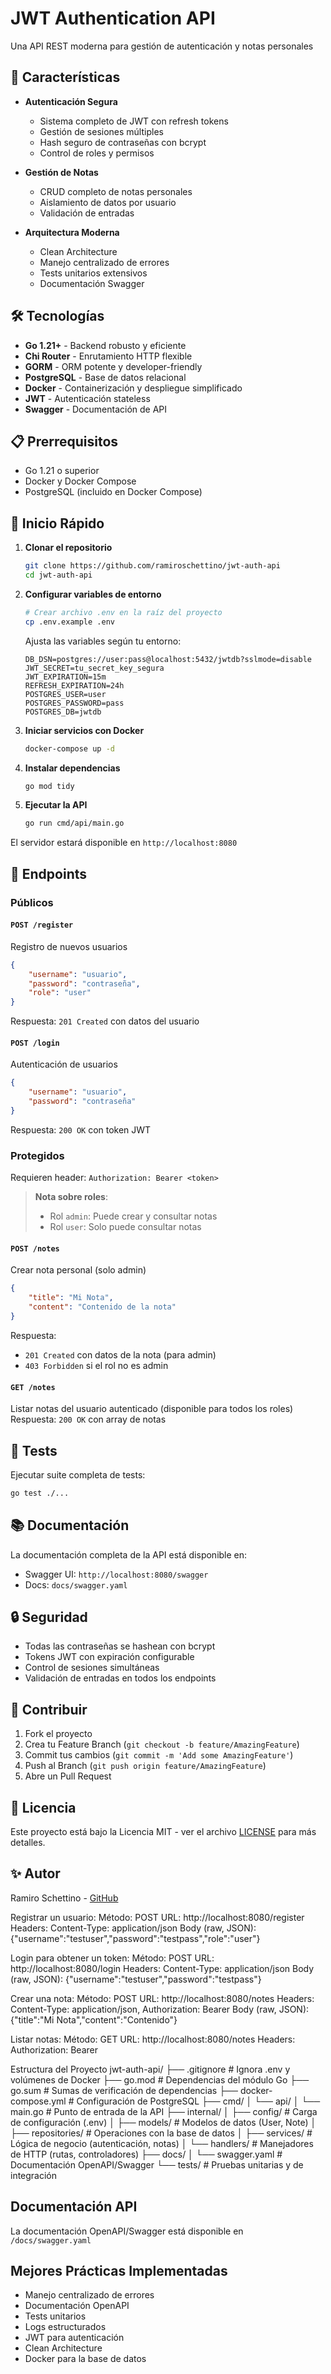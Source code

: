 # JWT Authentication API

Una API REST moderna para gestión de autenticación y notas personales

## 🚀 Características

- **Autenticación Segura**
  - Sistema completo de JWT con refresh tokens
  - Gestión de sesiones múltiples
  - Hash seguro de contraseñas con bcrypt
  - Control de roles y permisos

- **Gestión de Notas**
  - CRUD completo de notas personales
  - Aislamiento de datos por usuario
  - Validación de entradas

- **Arquitectura Moderna**
  - Clean Architecture
  - Manejo centralizado de errores
  - Tests unitarios extensivos
  - Documentación Swagger

## 🛠️ Tecnologías

- **Go 1.21+** - Backend robusto y eficiente
- **Chi Router** - Enrutamiento HTTP flexible
- **GORM** - ORM potente y developer-friendly
- **PostgreSQL** - Base de datos relacional
- **Docker** - Containerización y despliegue simplificado
- **JWT** - Autenticación stateless
- **Swagger** - Documentación de API

## 📋 Prerrequisitos

- Go 1.21 o superior
- Docker y Docker Compose
- PostgreSQL (incluido en Docker Compose)

## 🚦 Inicio Rápido

1. **Clonar el repositorio**
   ```bash
   git clone https://github.com/ramiroschettino/jwt-auth-api
   cd jwt-auth-api
   ```


2. **Configurar variables de entorno**
   ```bash
   # Crear archivo .env en la raíz del proyecto
   cp .env.example .env
   ```
   Ajusta las variables según tu entorno:
   ```env
   DB_DSN=postgres://user:pass@localhost:5432/jwtdb?sslmode=disable
   JWT_SECRET=tu_secret_key_segura
   JWT_EXPIRATION=15m
   REFRESH_EXPIRATION=24h
   POSTGRES_USER=user
   POSTGRES_PASSWORD=pass
   POSTGRES_DB=jwtdb
   ```


3. **Iniciar servicios con Docker**
   ```bash
   docker-compose up -d
   ```

4. **Instalar dependencias**
   ```bash
   go mod tidy
   ```

5. **Ejecutar la API**
   ```bash
   go run cmd/api/main.go
   ```

El servidor estará disponible en `http://localhost:8080`

## 📡 Endpoints

### Públicos

#### `POST /register`
Registro de nuevos usuarios
```json
{
    "username": "usuario",
    "password": "contraseña",
    "role": "user"
}
```
Respuesta: `201 Created` con datos del usuario


#### `POST /login`
Autenticación de usuarios
```json
{
    "username": "usuario",
    "password": "contraseña"
}
```
Respuesta: `200 OK` con token JWT

### Protegidos
Requieren header: `Authorization: Bearer <token>`

> **Nota sobre roles**: 
> - Rol `admin`: Puede crear y consultar notas
> - Rol `user`: Solo puede consultar notas

#### `POST /notes`
Crear nota personal (solo admin)
```json
{
    "title": "Mi Nota",
    "content": "Contenido de la nota"
}
```
Respuesta: 
- `201 Created` con datos de la nota (para admin)
- `403 Forbidden` si el rol no es admin

#### `GET /notes`
Listar notas del usuario autenticado (disponible para todos los roles)
Respuesta: `200 OK` con array de notas

## 🧪 Tests

Ejecutar suite completa de tests:
```bash
go test ./...
```

## 📚 Documentación

La documentación completa de la API está disponible en:
- Swagger UI: `http://localhost:8080/swagger`
- Docs: `docs/swagger.yaml`

## 🔒 Seguridad

- Todas las contraseñas se hashean con bcrypt
- Tokens JWT con expiración configurable
- Control de sesiones simultáneas
- Validación de entradas en todos los endpoints

## 🤝 Contribuir

1. Fork el proyecto
2. Crea tu Feature Branch (`git checkout -b feature/AmazingFeature`)
3. Commit tus cambios (`git commit -m 'Add some AmazingFeature'`)
4. Push al Branch (`git push origin feature/AmazingFeature`)
5. Abre un Pull Request

## 📄 Licencia

Este proyecto está bajo la Licencia MIT - ver el archivo [LICENSE](LICENSE) para más detalles.

## ✨ Autor

Ramiro Schettino - [GitHub](https://github.com/ramiroschettino)

Registrar un usuario:
Método: POST
URL: http://localhost:8080/register
Headers: Content-Type: application/json
Body (raw, JSON): {"username":"testuser","password":"testpass","role":"user"}


Login para obtener un token:
Método: POST
URL: http://localhost:8080/login
Headers: Content-Type: application/json
Body (raw, JSON): {"username":"testuser","password":"testpass"}


Crear una nota:
Método: POST
URL: http://localhost:8080/notes
Headers: Content-Type: application/json, Authorization: Bearer <token>
Body (raw, JSON): {"title":"Mi Nota","content":"Contenido"}


Listar notas:
Método: GET
URL: http://localhost:8080/notes
Headers: Authorization: Bearer <token>



Estructura del Proyecto
jwt-auth-api/
├── .gitignore              # Ignora .env y volúmenes de Docker
├── go.mod                  # Dependencias del módulo Go
├── go.sum                  # Sumas de verificación de dependencias
├── docker-compose.yml      # Configuración de PostgreSQL
├── cmd/
│   └── api/
│       └── main.go         # Punto de entrada de la API
├── internal/
│   ├── config/             # Carga de configuración (.env)
│   ├── models/             # Modelos de datos (User, Note)
│   ├── repositories/       # Operaciones con la base de datos
│   ├── services/           # Lógica de negocio (autenticación, notas)
│   └── handlers/           # Manejadores de HTTP (rutas, controladores)
├── docs/
│   └── swagger.yaml        # Documentación OpenAPI/Swagger
└── tests/                  # Pruebas unitarias y de integración

## Documentación API
La documentación OpenAPI/Swagger está disponible en `/docs/swagger.yaml`

## Mejores Prácticas Implementadas

- Manejo centralizado de errores
- Documentación OpenAPI
- Tests unitarios
- Logs estructurados
- JWT para autenticación
- Clean Architecture
- Docker para la base de datos